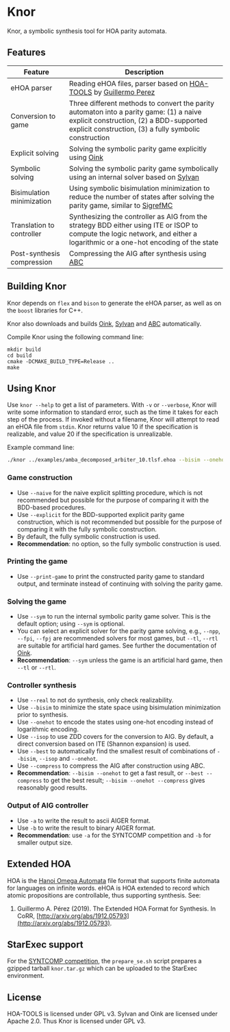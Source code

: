 # Knor

Knor, a symbolic synthesis tool for HOA parity automata.

## Features

| Feature | Description |
|---------|-------------|
| eHOA parser | Reading eHOA files, parser based on [HOA-TOOLS](https://github.com/gaperez64/hoa-tools/) by [Guillermo Perez](https://github.com/gaperez64/) |
| Conversion to game | Three different methods to convert the parity automaton into a parity game: (1) a naive explicit construction, (2) a BDD-supported explicit construction, (3) a fully symbolic construction |
| Explicit solving | Solving the symbolic parity game explicitly using [Oink](https://github.com/trolando/oink/) |
| Symbolic solving | Solving the symbolic parity game symbolically using an internal solver based on [Sylvan](https://github.com/trolando/sylvan/) |
| Bisimulation minimization | Using symbolic bisimulation minimization to reduce the number of states after solving the parity game, similar to [SigrefMC](https://github.com/trolando/sigrefmc/) |
| Translation to controller | Synthesizing the controller as AIG from the strategy BDD either using ITE or ISOP to compute the logic network, and either a logarithmic or a one-hot encoding of the state |
| Post-synthesis compression | Compressing the AIG after synthesis using [ABC](https://github.com/berkeley-abc/abc) |

## Building Knor

Knor depends on `flex` and `bison` to generate the eHOA parser, as well as on the `boost` libraries for C++.

Knor also downloads and builds [Oink](https://github.com/trolando/oink), [Sylvan](https://github.com/trolando/sylvan) and [ABC](https://github.com/berkeley-abc/abc) automatically.

Compile Knor using the following command line:

```
mkdir build
cd build
cmake -DCMAKE_BUILD_TYPE=Release ..
make
```

## Using Knor

Use `knor --help` to get a list of parameters.
With `-v` or `--verbose`, Knor will write some information to standard error, such as the time it takes for each step of the process.
If invoked without a filename, Knor will attempt to read an eHOA file from `stdin`.
Knor returns value 10 if the specification is realizable, and value 20 if the specification is unrealizable.

Example command line:
```bash
./knor ../examples/amba_decomposed_arbiter_10.tlsf.ehoa --bisim --onehot --compress -a -v > controller.aag
```

### Game construction
- Use `--naive` for the naive explicit splitting procedure, which is not recommended but possible for the purpose of comparing it with the BDD-based procedures.
- Use `--explicit` for the BDD-supported explicit parity game construction, which is not recommended but possible for the purpose of comparing it with the fully symbolic construction.
- By default, the fully symbolic construction is used.
- **Recommendation**: no option, so the fully symbolic construction is used.

### Printing the game
- Use `--print-game` to print the constructed parity game to standard output, and terminate instead of continuing with solving the parity game.

### Solving the game
- Use `--sym` to run the internal symbolic parity game solver. This is the default option; using `--sym` is optional.
- You can select an explicit solver for the parity game solving, e.g., `--npp`, `--fpi`, `--fpj` are recommended solvers for most games, but `--tl`, `--rtl` are suitable for artificial hard games. See further the documentation of [Oink](https://github.com/trolando/oink/).
- **Recommendation**: `--sym` unless the game is an artificial hard game, then `--tl` or `--rtl`.

### Controller synthesis
- Use `--real` to not do synthesis, only check realizability.
- Use `--bisim` to minimize the state space using bisimulation minimization prior to synthesis.
- Use `--onehot` to encode the states using one-hot encoding instead of logarithmic encoding.
- Use `--isop` to use ZDD covers for the conversion to AIG. By default, a direct conversion based on ITE (Shannon expansion) is used.
- Use `--best` to automatically find the smallest result of combinations of `--bisim`, `--isop` and `--onehot`.
- Use `--compress` to compress the AIG after construction using ABC.
- **Recommendation**: `--bisim --onehot` to get a fast result, or `--best --compress` to get the best result; `--bisim --onehot --compress` gives reasonably good results.

### Output of AIG controller
- Use `-a` to write the result to ascii AIGER format.
- Use `-b` to write the result to binary AIGER format.
- **Recommendation**: use `-a` for the SYNTCOMP competition and `-b` for smaller output size.

## Extended HOA

HOA is the [Hanoi Omega Automata](http://adl.github.io/hoaf/) file format that supports finite automata for languages on infinite words.
eHOA is HOA extended to record which atomic propositions are controllable, thus supporting synthesis.
See:
1. Guillermo A. Pérez (2019). The Extended HOA Format for Synthesis. In CoRR, [http://arxiv.org/abs/1912.05793](http://arxiv.org/abs/1912.05793).

## StarExec support

For the [SYNTCOMP competition](http://www.syntcomp.org/), the `prepare_se.sh` script prepares a gzipped tarball `knor.tar.gz` which can be uploaded to the StarExec environment.

## License

HOA-TOOLS is licensed under GPL v3. Sylvan and Oink are licensed under Apache 2.0.
Thus Knor is licensed under GPL v3.
